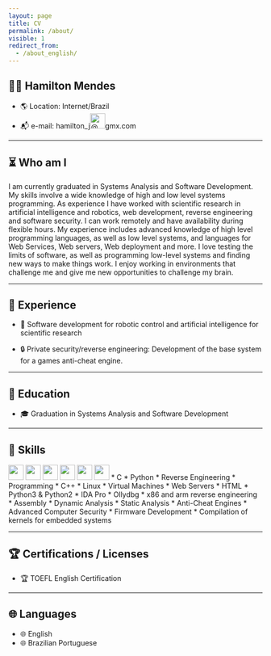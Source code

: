 ```yaml
---
layout: page
title: CV
permalink: /about/
visible: 1
redirect_from:
  - /about_english/
---
```



## <span class="icon_color"> 👨‍💻 </span> Hamilton Mendes 
* <span class="icon_color">🌎</span> Location: Internet/Brazil
* <span class="icon_color">📬</span> e-mail: hamilton_j<img alt="@" height="30" src="https://cdn.iconscout.com/icon/free/png-64/at-sign-loctaion-symbol-a-mail-44406.png">gmx.com

---

## <span class="icon_color">⏳</span> Who am I
I am currently graduated in Systems Analysis and Software Development.
My skills involve a wide knowledge of high and low level systems programming.
As experience I have worked with scientific research in artificial intelligence and robotics, web development, reverse engineering and software security.
I can work remotely and have availability during flexible hours. My experience includes advanced knowledge of high level programming languages, as well as low level systems, and languages ​​for Web Services, Web servers, Web deployment and more.
I love testing the limits of software, as well as programming low-level systems and finding new ways to make things work.
I enjoy working in environments that challenge me and give me new opportunities to challenge my brain.

---

## <span class="icon_color">💼</span> Experience

* <span class="icon_color">🔬</span> Software development for robotic control and artificial intelligence for scientific research

* <span class="icon_color">🔒</span> Private security/reverse engineering: Development of the base system for a games anti-cheat engine.

---

## <span class="icon_color">🏫</span> Education
* <span class="icon_color">🎓</span> Graduation in Systems Analysis and Software Development

---

## <span class="icon_color">🔧</span> Skills
<img height="30" src="https://cdn.iconscout.com/icon/free/png-512/c-programming-569564.png">
<img height="30" src="https://cdn.iconscout.com/icon/free/png-512/docker-226091.png">
<img height="30" src="https://cdn.iconscout.com/icon/free/png-256/github-170-1175028.png">
<img height="30" src="https://cdn.iconscout.com/icon/free/png-64/python-2752092-2284909.png">
<img height="30" src="https://cdn.iconscout.com/icon/free/png-64/javascript-2038874-1720087.png">
<img height="30" src="https://cdn.iconscout.com/icon/free/png-64/mongodb-4-1175139.png">
* C
* Python
* Reverse Engineering
* Programming
* C++
* Linux
* Virtual Machines
* Web Servers
* HTML
* Python3 & Python2
* IDA Pro
* Ollydbg
* x86 and arm reverse engineering
* Assembly
* Dynamic Analysis
* Static Analysis
* Anti-Cheat Engines
* Advanced Computer Security
* Firmware Development
* Compilation of kernels for embedded systems

---

## <span class="icon_color">🏆</span> Certifications / Licenses
* <span class="icon_color">🏆</span> TOEFL English Certification

---

## <span class="icon_color">🌐</span> Languages
* <span class="icon_color">🌐</span> English
* <span class="icon_color">🌐</span> Brazilian Portuguese
